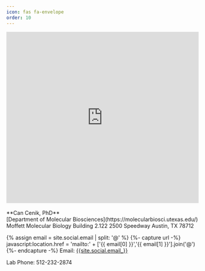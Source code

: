 ```yaml
---
icon: fas fa-envelope
order: 10
---
```


<style>
.lab_map{
  display: block;
  margin-left: auto;
  margin-right: auto;
}
</style>

<iframe src="https://www.google.com/maps/embed?pb=!1m18!1m12!1m3!1d1722.6021222577829!2d-97.73711615583386!3d30.288246625904293!2m3!1f0!2f0!3f0!3m2!1i1024!2i768!4f13.1!3m3!1m2!1s0x8644b5833be09aa1%3A0xd598b7d8ce634aa5!2sMoffett+Molecular+Biology+Building%2C+2500+Speedway%2C+Austin%2C+TX+78712!5e0!3m2!1sen!2sus!4v1531607935665" width="100%" height="450" frameborder="0" style="border:0" class="lab_map" allowfullscreen></iframe>

<br>
**Can Cenik, PhD**<br>
[Department of Molecular Biosciences](https://molecularbiosci.utexas.edu/)   
Moffett Molecular Biology Building 2.122 
2500 Speedway  
Austin, TX 78712

{% assign email = site.social.email | split: '@' %}
{%- capture url -%}
javascript:location.href = 'mailto:' + ['{{ email[0] }}','{{ email[1] }}'].join('@')
{%- endcapture -%}
Email: <a href="{{url}}">{{site.social.email_}}</a>

Lab Phone: 512-232-2874 
